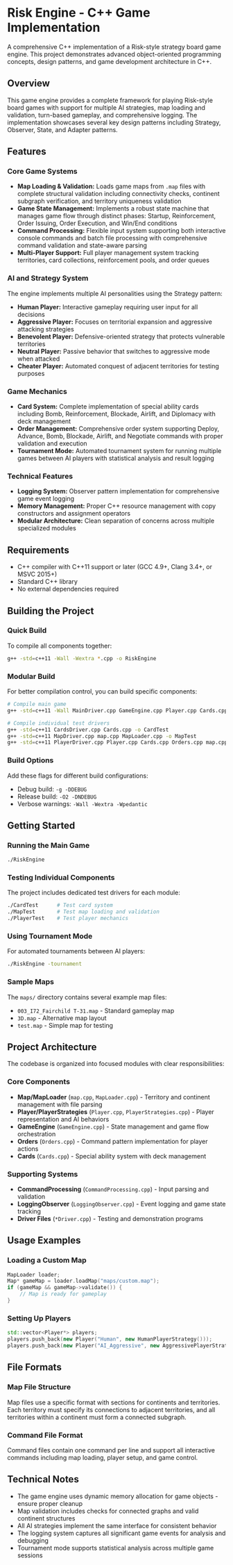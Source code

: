 # Risk Engine - C++ Game Implementation

A comprehensive C++ implementation of a Risk-style strategy board game engine. This project demonstrates advanced object-oriented programming concepts, design patterns, and game development architecture in C++.

## Overview

This game engine provides a complete framework for playing Risk-style board games with support for multiple AI strategies, map loading and validation, turn-based gameplay, and comprehensive logging. The implementation showcases several key design patterns including Strategy, Observer, State, and Adapter patterns.

## Features

### Core Game Systems

- **Map Loading & Validation:** Loads game maps from `.map` files with complete structural validation including connectivity checks, continent subgraph verification, and territory uniqueness validation
- **Game State Management:** Implements a robust state machine that manages game flow through distinct phases: Startup, Reinforcement, Order Issuing, Order Execution, and Win/End conditions
- **Command Processing:** Flexible input system supporting both interactive console commands and batch file processing with comprehensive command validation and state-aware parsing
- **Multi-Player Support:** Full player management system tracking territories, card collections, reinforcement pools, and order queues

### AI and Strategy System

The engine implements multiple AI personalities using the Strategy pattern:

- **Human Player:** Interactive gameplay requiring user input for all decisions
- **Aggressive Player:** Focuses on territorial expansion and aggressive attacking strategies
- **Benevolent Player:** Defensive-oriented strategy that protects vulnerable territories
- **Neutral Player:** Passive behavior that switches to aggressive mode when attacked
- **Cheater Player:** Automated conquest of adjacent territories for testing purposes

### Game Mechanics

- **Card System:** Complete implementation of special ability cards including Bomb, Reinforcement, Blockade, Airlift, and Diplomacy with deck management
- **Order Management:** Comprehensive order system supporting Deploy, Advance, Bomb, Blockade, Airlift, and Negotiate commands with proper validation and execution
- **Tournament Mode:** Automated tournament system for running multiple games between AI players with statistical analysis and result logging

### Technical Features

- **Logging System:** Observer pattern implementation for comprehensive game event logging
- **Memory Management:** Proper C++ resource management with copy constructors and assignment operators
- **Modular Architecture:** Clean separation of concerns across multiple specialized modules

## Requirements

- C++ compiler with C++11 support or later (GCC 4.9+, Clang 3.4+, or MSVC 2015+)
- Standard C++ library
- No external dependencies required

## Building the Project

### Quick Build

To compile all components together:

```bash
g++ -std=c++11 -Wall -Wextra *.cpp -o RiskEngine
```

### Modular Build

For better compilation control, you can build specific components:

```bash
# Compile main game
g++ -std=c++11 -Wall MainDriver.cpp GameEngine.cpp Player.cpp Cards.cpp Orders.cpp map.cpp MapLoader.cpp CommandProcessing.cpp PlayerStrategies.cpp LoggingObserver.cpp LogObserver.cpp -o RiskEngine

# Compile individual test drivers
g++ -std=c++11 CardsDriver.cpp Cards.cpp -o CardTest
g++ -std=c++11 MapDriver.cpp map.cpp MapLoader.cpp -o MapTest
g++ -std=c++11 PlayerDriver.cpp Player.cpp Cards.cpp Orders.cpp map.cpp -o PlayerTest
```

### Build Options

Add these flags for different build configurations:

- Debug build: `-g -DDEBUG`
- Release build: `-O2 -DNDEBUG`
- Verbose warnings: `-Wall -Wextra -Wpedantic`

## Getting Started

### Running the Main Game

```bash
./RiskEngine
```

### Testing Individual Components

The project includes dedicated test drivers for each module:

```bash
./CardTest      # Test card system
./MapTest       # Test map loading and validation
./PlayerTest    # Test player mechanics
```

### Using Tournament Mode

For automated tournaments between AI players:

```bash
./RiskEngine -tournament
```

### Sample Maps

The `maps/` directory contains several example map files:

- `003_I72_Fairchild T-31.map` - Standard gameplay map
- `3D.map` - Alternative map layout
- `test.map` - Simple map for testing

## Project Architecture

The codebase is organized into focused modules with clear responsibilities:

### Core Components

- **Map/MapLoader** (`map.cpp`, `MapLoader.cpp`) - Territory and continent management with file parsing
- **Player/PlayerStrategies** (`Player.cpp`, `PlayerStrategies.cpp`) - Player representation and AI behaviors
- **GameEngine** (`GameEngine.cpp`) - State management and game flow orchestration
- **Orders** (`Orders.cpp`) - Command pattern implementation for player actions
- **Cards** (`Cards.cpp`) - Special ability system with deck management

### Supporting Systems

- **CommandProcessing** (`CommandProcessing.cpp`) - Input parsing and validation
- **LoggingObserver** (`LoggingObserver.cpp`) - Event logging and game state tracking
- **Driver Files** (`*Driver.cpp`) - Testing and demonstration programs

## Usage Examples

### Loading a Custom Map

```cpp
MapLoader loader;
Map* gameMap = loader.loadMap("maps/custom.map");
if (gameMap && gameMap->validate()) {
    // Map is ready for gameplay
}
```

### Setting Up Players

```cpp
std::vector<Player*> players;
players.push_back(new Player("Human", new HumanPlayerStrategy()));
players.push_back(new Player("AI_Aggressive", new AggressivePlayerStrategy()));
```

## File Formats

### Map File Structure

Map files use a specific format with sections for continents and territories. Each territory must specify its connections to adjacent territories, and all territories within a continent must form a connected subgraph.

### Command File Format

Command files contain one command per line and support all interactive commands including map loading, player setup, and game control.

## Technical Notes

- The game engine uses dynamic memory allocation for game objects - ensure proper cleanup
- Map validation includes checks for connected graphs and valid continent structures
- All AI strategies implement the same interface for consistent behavior
- The logging system captures all significant game events for analysis and debugging
- Tournament mode supports statistical analysis across multiple game sessions

